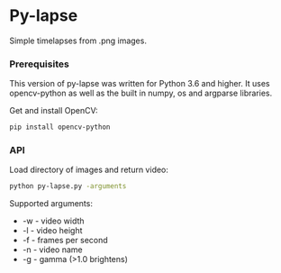 # Py-lapse

Simple timelapses from .png images.

### Prerequisites

This version of py-lapse was written for Python 3.6 and higher. It uses opencv-python as well as the built in numpy, os and argparse libraries.

Get and install OpenCV:
```sh
pip install opencv-python
```

### API

Load directory of images and return video:
```sh
python py-lapse.py -arguments
```

Supported arguments:
* -w - video width
* -l - video height
* -f - frames per second
* -n - video name
* -g - gamma (>1.0 brightens)
